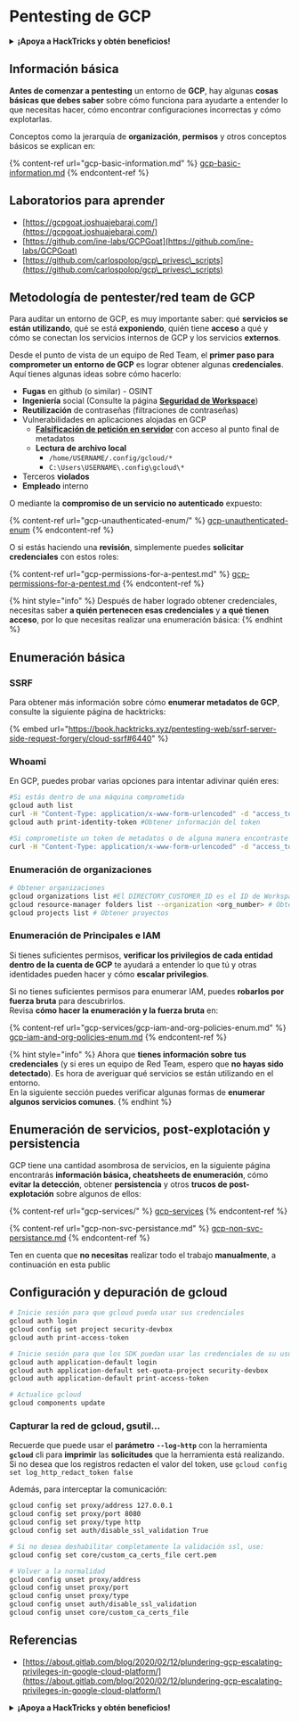 # Pentesting de GCP

<details>

<summary><strong>¡Apoya a HackTricks y obtén beneficios!</strong></summary>

* Si quieres ver a tu **empresa anunciada en HackTricks** o si quieres acceder a la **última versión de PEASS o descargar HackTricks en PDF** ¡Consulta los [**PLANES DE SUSCRIPCIÓN**](https://github.com/sponsors/carlospolop)!
* Obtén el [**oficial PEASS & HackTricks swag**](https://peass.creator-spring.com)
* Descubre [**The PEASS Family**](https://opensea.io/collection/the-peass-family), nuestra colección de exclusivos [**NFTs**](https://opensea.io/collection/the-peass-family)
* **Únete al** 💬 [**grupo de Discord**](https://discord.gg/hRep4RUj7f) o al [**grupo de telegram**](https://t.me/peass) o **sígueme** en **Twitter** 🐦 [**@carlospolopm**](https://twitter.com/carlospolopm).
* **Comparte tus trucos de hacking enviando PRs a los repositorios de GitHub de** [**HackTricks**](https://github.com/carlospolop/hacktricks) y [**HackTricks Cloud**](https://github.com/carlospolop/hacktricks-cloud).

</details>

## Información básica

**Antes de comenzar a pentesting** un entorno de **GCP**, hay algunas **cosas básicas que debes saber** sobre cómo funciona para ayudarte a entender lo que necesitas hacer, cómo encontrar configuraciones incorrectas y cómo explotarlas.

Conceptos como la jerarquía de **organización**, **permisos** y otros conceptos básicos se explican en:

{% content-ref url="gcp-basic-information.md" %}
[gcp-basic-information.md](gcp-basic-information.md)
{% endcontent-ref %}

## Laboratorios para aprender

* [https://gcpgoat.joshuajebaraj.com/](https://gcpgoat.joshuajebaraj.com/)
* [https://github.com/ine-labs/GCPGoat](https://github.com/ine-labs/GCPGoat)
* [https://github.com/carlospolop/gcp\_privesc\_scripts](https://github.com/carlospolop/gcp\_privesc\_scripts)

## Metodología de pentester/red team de GCP

Para auditar un entorno de GCP, es muy importante saber: qué **servicios se están utilizando**, qué se está **exponiendo**, quién tiene **acceso** a qué y cómo se conectan los servicios internos de GCP y los servicios **externos**.

Desde el punto de vista de un equipo de Red Team, el **primer paso para comprometer un entorno de GCP** es lograr obtener algunas **credenciales**. Aquí tienes algunas ideas sobre cómo hacerlo:

* **Fugas** en github (o similar) - OSINT
* **Ingeniería** social (Consulte la página [**Seguridad de Workspace**](../workspace-security.md))
* **Reutilización** de contraseñas (filtraciones de contraseñas)
* Vulnerabilidades en aplicaciones alojadas en GCP
  * [**Falsificación de petición en servidor**](https://book.hacktricks.xyz/pentesting-web/ssrf-server-side-request-forgery/cloud-ssrf) con acceso al punto final de metadatos
  * **Lectura de archivo local**
    * `/home/USERNAME/.config/gcloud/*`
    * `C:\Users\USERNAME\.config\gcloud\*`
* Terceros **violados**
* **Empleado** interno

O mediante la **compromiso de un servicio no autenticado** expuesto:

{% content-ref url="gcp-unauthenticated-enum/" %}
[gcp-unauthenticated-enum](gcp-unauthenticated-enum/)
{% endcontent-ref %}

O si estás haciendo una **revisión**, simplemente puedes **solicitar credenciales** con estos roles:

{% content-ref url="gcp-permissions-for-a-pentest.md" %}
[gcp-permissions-for-a-pentest.md](gcp-permissions-for-a-pentest.md)
{% endcontent-ref %}

{% hint style="info" %}
Después de haber logrado obtener credenciales, necesitas saber **a quién pertenecen esas credenciales** y **a qué tienen acceso**, por lo que necesitas realizar una enumeración básica:
{% endhint %}

## Enumeración básica

### **SSRF**

Para obtener más información sobre cómo **enumerar metadatos de GCP**, consulte la siguiente página de hacktricks:

{% embed url="https://book.hacktricks.xyz/pentesting-web/ssrf-server-side-request-forgery/cloud-ssrf#6440" %}

### Whoami

En GCP, puedes probar varias opciones para intentar adivinar quién eres:

```bash
#Si estás dentro de una máquina comprometida
gcloud auth list
curl -H "Content-Type: application/x-www-form-urlencoded" -d "access_token=$(gcloud auth print-access-token)" https://www.googleapis.com/oauth2/v1/tokeninfo
gcloud auth print-identity-token #Obtener información del token

#Si comprometiste un token de metadatos o de alguna manera encontraste un token de OAuth
curl -H "Content-Type: application/x-www-form-urlencoded" -d "access_token=<token>" https://www.googleapis.com/oauth2/v1/tokeninfo
```

### Enumeración de organizaciones

```bash
# Obtener organizaciones
gcloud organizations list #El DIRECTORY_CUSTOMER_ID es el ID de Workspace
gcloud resource-manager folders list --organization <org_number> # Obtener carpetas
gcloud projects list # Obtener proyectos
```

### Enumeración de Principales e IAM

Si tienes suficientes permisos, **verificar los privilegios de cada entidad dentro de la cuenta de GCP** te ayudará a entender lo que tú y otras identidades pueden hacer y cómo **escalar privilegios**.

Si no tienes suficientes permisos para enumerar IAM, puedes **robarlos por fuerza bruta** para descubrirlos.\
Revisa **cómo hacer la enumeración y la fuerza bruta** en:

{% content-ref url="gcp-services/gcp-iam-and-org-policies-enum.md" %}
[gcp-iam-and-org-policies-enum.md](gcp-services/gcp-iam-and-org-policies-enum.md)
{% endcontent-ref %}

{% hint style="info" %}
Ahora que **tienes información sobre tus credenciales** (y si eres un equipo de Red Team, espero que **no hayas sido detectado**). Es hora de averiguar qué servicios se están utilizando en el entorno.\
En la siguiente sección puedes verificar algunas formas de **enumerar algunos servicios comunes**.
{% endhint %}

## Enumeración de servicios, post-explotación y persistencia

GCP tiene una cantidad asombrosa de servicios, en la siguiente página encontrarás **información básica, cheatsheets de enumeración**, cómo **evitar la detección**, obtener **persistencia** y otros **trucos de post-explotación** sobre algunos de ellos:

{% content-ref url="gcp-services/" %}
[gcp-services](gcp-services/)
{% endcontent-ref %}

{% content-ref url="gcp-non-svc-persistance.md" %}
[gcp-non-svc-persistance.md](gcp-non-svc-persistance.md)
{% endcontent-ref %}

Ten en cuenta que **no necesitas** realizar todo el trabajo **manualmente**, a continuación en esta public
## Configuración y depuración de gcloud

```bash
# Inicie sesión para que gcloud pueda usar sus credenciales
gcloud auth login
gcloud config set project security-devbox
gcloud auth print-access-token

# Inicie sesión para que los SDK puedan usar las credenciales de su usuario
gcloud auth application-default login
gcloud auth application-default set-quota-project security-devbox
gcloud auth application-default print-access-token

# Actualice gcloud
gcloud components update
```

### Capturar la red de gcloud, gsutil...

Recuerde que puede usar el **parámetro** **`--log-http`** con la herramienta **`gcloud`** cli para **imprimir** las **solicitudes** que la herramienta está realizando. Si no desea que los registros redacten el valor del token, use `gcloud config set log_http_redact_token false`

Además, para interceptar la comunicación:

```bash
gcloud config set proxy/address 127.0.0.1
gcloud config set proxy/port 8080
gcloud config set proxy/type http
gcloud config set auth/disable_ssl_validation True

# Si no desea deshabilitar completamente la validación ssl, use:
gcloud config set core/custom_ca_certs_file cert.pem

# Volver a la normalidad
gcloud config unset proxy/address
gcloud config unset proxy/port
gcloud config unset proxy/type
gcloud config unset auth/disable_ssl_validation
gcloud config unset core/custom_ca_certs_file
```

## Referencias

* [https://about.gitlab.com/blog/2020/02/12/plundering-gcp-escalating-privileges-in-google-cloud-platform/](https://about.gitlab.com/blog/2020/02/12/plundering-gcp-escalating-privileges-in-google-cloud-platform/)

<details>

<summary><strong>¡Apoya a HackTricks y obtén beneficios!</strong></summary>

* Si desea ver su **empresa anunciada en HackTricks** o si desea acceder a la **última versión de PEASS o descargar HackTricks en PDF** ¡Consulte los [**PLANES DE SUSCRIPCIÓN**](https://github.com/sponsors/carlospolop)!
* Obtenga el [**oficial PEASS & HackTricks swag**](https://peass.creator-spring.com)
* Descubra [**The PEASS Family**](https://opensea.io/collection/the-peass-family), nuestra colección de [**NFTs**](https://opensea.io/collection/the-peass-family) exclusivos.
* **Únase al** 💬 [**grupo de Discord**](https://discord.gg/hRep4RUj7f) o al [**grupo de telegram**](https://t.me/peass) o **sígame** en **Twitter** 🐦 [**@carlospolopm**](https://twitter.com/carlospolopm).
* **Comparta sus trucos de hacking enviando PR a los repositorios de** [**HackTricks**](https://github.com/carlospolop/hacktricks) y [**HackTricks Cloud**](https://github.com/carlospolop/hacktricks-cloud) github.

</details>
